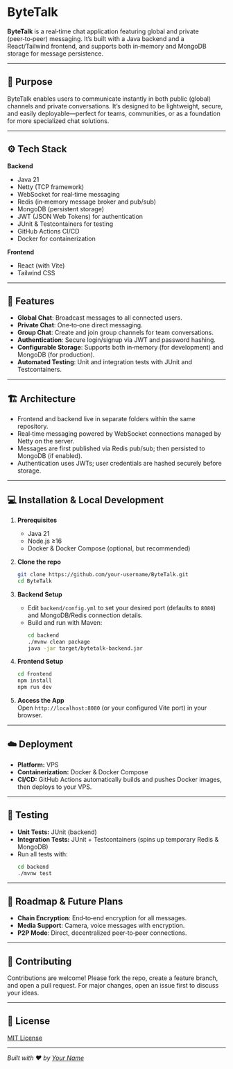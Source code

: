 # ByteTalk

**ByteTalk** is a real‑time chat application featuring global and private (peer‑to‑peer) messaging. It’s built with a Java backend and a React/Tailwind frontend, and supports both in‑memory and MongoDB storage for message persistence.

---

## 🎯 Purpose

ByteTalk enables users to communicate instantly in both public (global) channels and private conversations. It’s designed to be lightweight, secure, and easily deployable—perfect for teams, communities, or as a foundation for more specialized chat solutions.

---

## ⚙️ Tech Stack

**Backend**
- Java 21
- Netty (TCP framework)
- WebSocket for real‑time messaging
- Redis (in‑memory message broker and pub/sub)
- MongoDB (persistent storage)
- JWT (JSON Web Tokens) for authentication
- JUnit & Testcontainers for testing
- GitHub Actions CI/CD
- Docker for containerization

**Frontend**
- React (with Vite)
- Tailwind CSS

---

## 🚀 Features

- **Global Chat**: Broadcast messages to all connected users.
- **Private Chat**: One‑to‑one direct messaging.
- **Group Chat**: Create and join group channels for team conversations.
- **Authentication**: Secure login/signup via JWT and password hashing.
- **Configurable Storage**: Supports both in‑memory (for development) and MongoDB (for production).
- **Automated Testing**: Unit and integration tests with JUnit and Testcontainers.

---

## 🏗️ Architecture

- Frontend and backend live in separate folders within the same repository.
- Real‑time messaging powered by WebSocket connections managed by Netty on the server.
- Messages are first published via Redis pub/sub; then persisted to MongoDB (if enabled).
- Authentication uses JWTs; user credentials are hashed securely before storage.

---

## 💻 Installation & Local Development

1. **Prerequisites**
    - Java 21
    - Node.js ≥16
    - Docker & Docker Compose (optional, but recommended)

2. **Clone the repo**
   ```bash
   git clone https://github.com/your-username/ByteTalk.git
   cd ByteTalk
   ```

3. **Backend Setup**
    - Edit `backend/config.yml` to set your desired port (defaults to `8080`) and MongoDB/Redis connection details.
    - Build and run with Maven:
      ```bash
      cd backend
      ./mvnw clean package
      java -jar target/bytetalk-backend.jar
      ```

4. **Frontend Setup**
   ```bash
   cd frontend
   npm install
   npm run dev
   ```

5. **Access the App**  
   Open `http://localhost:8080` (or your configured Vite port) in your browser.

---

## ☁️ Deployment

- **Platform:** VPS
- **Containerization:** Docker & Docker Compose
- **CI/CD:** GitHub Actions automatically builds and pushes Docker images, then deploys to your VPS.

---

## 🧪 Testing

- **Unit Tests:** JUnit (backend)
- **Integration Tests:** JUnit + Testcontainers (spins up temporary Redis & MongoDB)
- Run all tests with:
  ```bash
  cd backend
  ./mvnw test
  ```

---

## 🚧 Roadmap & Future Plans

- **Chain Encryption**: End‑to‑end encryption for all messages.
- **Media Support**: Camera, voice messages with encryption.
- **P2P Mode**: Direct, decentralized peer‑to‑peer connections.

---

## 🤝 Contributing

Contributions are welcome! Please fork the repo, create a feature branch, and open a pull request. For major changes, open an issue first to discuss your ideas.

---

## 📄 License

[MIT License](LICENSE)

---

*Built with ❤️ by [Your Name](https://github.com/your-username)*  